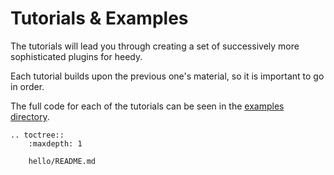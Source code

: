 # Tutorials & Examples

The tutorials will lead you through creating a set of successively more sophisticated plugins for heedy.

Each tutorial builds upon the previous one's material, so it is important to go in order.

The full code for each of the tutorials can be seen in the [examples directory](https://github.com/heedy/heedy/tree/master/docs/plugins/examples).

```eval_rst
.. toctree::
    :maxdepth: 1

    hello/README.md
```